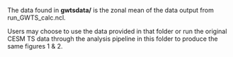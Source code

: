 The data found in __gwtsdata/__ is the zonal mean of the data output from run_GWTS_calc.ncl.

Users may choose to use the data provided in that folder or run the original CESM TS data through the analysis pipeline in this folder to produce the same figures 1 & 2.